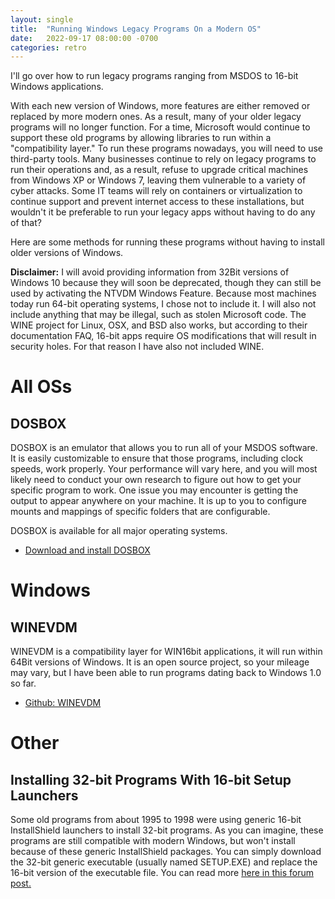 ```yaml
---
layout: single
title:  "Running Windows Legacy Programs On a Modern OS"
date:   2022-09-17 08:00:00 -0700
categories: retro
---
```


I'll go over how to run legacy programs ranging from MSDOS to 16-bit Windows applications. 

With each new version of Windows, more features are either removed or replaced by more modern ones. As a result, many of your older legacy programs will no longer function. For a time, Microsoft would continue to support these old programs by allowing libraries to run within a "compatibility layer." To run these programs nowadays, you will need to use third-party tools. Many businesses continue to rely on legacy programs to run their operations and, as a result, refuse to upgrade critical machines from Windows XP or Windows 7, leaving them vulnerable to a variety of cyber attacks. Some IT teams will rely on containers or virtualization to continue support and prevent internet access to these installations, but wouldn't it be preferable to run your legacy apps without having to do any of that? 

Here are some methods for running these programs without having to install older versions of Windows. 

**Disclaimer:** I will avoid providing information from 32Bit versions of Windows 10 because they will soon be deprecated, though they can still be used by activating the NTVDM Windows Feature. Because most machines today run 64-bit operating systems, I chose not to include it.
I will also not include anything that may be illegal, such as stolen Microsoft code. The WINE project for Linux, OSX, and BSD also works, but according to their documentation FAQ, 16-bit apps require OS modifications that will result in security holes. For that reason I have also not included WINE. 

# All OSs

## DOSBOX

DOSBOX is an emulator that allows you to run all of your MSDOS software.
It is easily customizable to ensure that those programs, including clock speeds, work properly.
Your performance will vary here, and you will most likely need to conduct your own research to figure out how to get your specific program to work. One issue you may encounter is getting the output to appear anywhere on your machine.
It is up to you to configure mounts and mappings of specific folders that are configurable. 

DOSBOX is available for all major operating systems. 

- [Download and install DOSBOX](https://www.dosbox.com/download.php?main=1)

# Windows

## WINEVDM
WINEVDM is a compatibility layer for WIN16bit applications, it will run within 64Bit versions of Windows. It is an open source project, so your mileage may vary, but I have been able to run programs dating back to Windows 1.0 so far. 
- [Github: WINEVDM](https://github.com/otya128/winevdm)

# Other

## Installing 32-bit Programs With 16-bit Setup Launchers

Some old programs from about 1995 to 1998 were using generic 16-bit InstallShield launchers to install 32-bit programs. As you can imagine, these programs are still compatible with modern Windows, but won't install because of these generic InstallShield packages. You can simply download the 32-bit generic executable (usually named SETUP.EXE) and replace the 16-bit version of the executable file. You can read more [here in this forum post.](https://reactos.org/forum/viewtopic.php?p=90351)